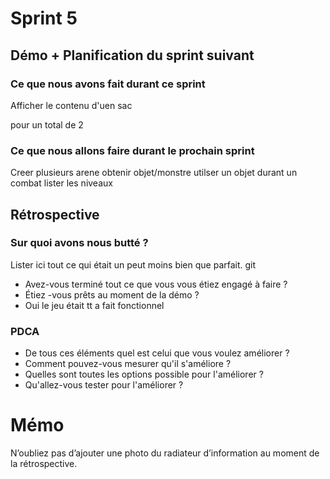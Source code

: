 # Sprint 5

## Démo + Planification du sprint suivant

### Ce que nous avons fait durant ce sprint

Afficher le contenu d'uen sac

pour un total de 2


### Ce que nous allons faire durant le prochain sprint

Creer plusieurs arene
obtenir objet/monstre
utilser un objet durant un combat
lister les niveaux

## Rétrospective

### Sur quoi avons nous butté ?
Lister ici tout ce qui était un peut moins bien que parfait.
git
* Avez-vous terminé tout ce que vous vous étiez engagé à faire ?
* Étiez -vous prêts au moment de la démo ?
* Oui le jeu était tt a fait fonctionnel

### PDCA
* De tous ces éléments quel est celui que vous voulez améliorer ?
* Comment pouvez-vous mesurer qu'il s'améliore ?
* Quelles sont toutes les options possible pour l'améliorer ?
* Qu'allez-vous tester pour l'améliorer ?

# Mémo
N’oubliez pas d’ajouter une photo du radiateur d’information au moment de la rétrospective.
